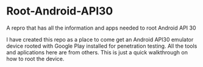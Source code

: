 # Root-Android-API30
A repro that has all the information and apps needed to root Android API 30

I have created this repo as a place to come get an Android API30 emulator device rooted with Google Play installed for penetration testing. All the tools and aplications here are from others. This is just a quick walkthrough on how to root the device.

